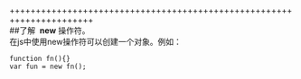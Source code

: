 ++++++++++++++++++++++++++++++++++++++++++++++++++++++++++++++++++++++  
##了解  **new**  操作符。  
在js中使用new操作符可以创建一个对象。例如：  
```
function fn(){}
var fun = new fn();
```
